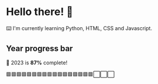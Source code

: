 # Hello there! 👋

⌨️ I'm currently learning Python, HTML, CSS and Javascript.

## Year progress bar

📅 2023 is **87%** complete!

🟩🟩🟩🟩🟩🟩🟩🟩🟩🟩🟩🟩🟩🟩🟩🟩🟩⬜⬜⬜